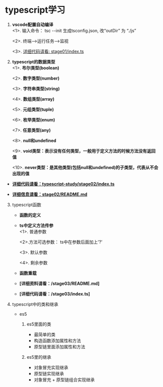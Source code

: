 # typescript学习

1. **vscode配置自动编译**   
  <1>. 输入命令： tsc --init 生成tsconfig.json, 改“outDir” 为 “./js”

   <2>. 终端-->运行任务-->监视

   <3>. [详细代码请看: stage01/index.ts](/stage01/index.ts)

2. **typescript的数据类型**   
  <1>. **布尔类型(boolean)**

   <2>. **数字类型(number)**

   <3>. **字符串类型(string)**
 
   <4>. **数组类型(array)**
  
   <5>. **元组类型(tuple)**
  
   <6>. **枚举类型(enum)**
  
   <7>. **任意类型(any)**
  
   <8>. **null和undefined**
  
   <9>. **void类型：表示没有任何类型，一般用于定义方法的时候方法没有返回值**
  
   <10>. **never类型：是其他类型(包括null和undefined)的子类型，代表从不会出现的值** 
  
  * **[详细代码请看：typescript-study/stage02/index.ts](/stage02/index.ts)**

  * **[详细信息请看：stage02/README.md](/stage02/README.md)**

3. typescript函数    
   * **函数的定义**  
 
   * **ts中定义方法传参**   
      <1>. 普通参数

       <2>.方法可选参数： ts中在参数后面加上'?'

       <3>. 默认参数

       <4>. 剩余参数

   * **函数重载**
  
   * **[详细资料请看：/stage03/README.md]**

   * **[详细代码请看：/stage03/index.ts]**

4. typescript中的类和继承   
   * es5   
      1. es5里面的类
          * 最简单的类
          * 构造函数添加属性和方法
          * 原型链里面添加属性和方法
   
      2. es5里的继承
          * 对象冒充实现继承
          * 原型链实现继承
          * 对象冒充 + 原型链组合实现继承




